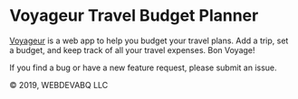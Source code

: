 # Voyageur Travel Budget Planner

[Voyageur](https://voyageur-travel-planner.herokuapp.com) is a web app to help you budget your travel plans. Add a trip, set a budget, and keep track of all your travel expenses. Bon Voyage!

If you find a bug or have a new feature request, please submit an issue.

© 2019, WEBDEVABQ LLC
